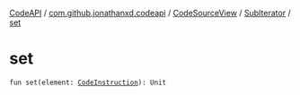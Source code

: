 [CodeAPI](../../../index.md) / [com.github.jonathanxd.codeapi](../../index.md) / [CodeSourceView](../index.md) / [SubIterator](index.md) / [set](.)

# set

`fun set(element: `[`CodeInstruction`](../../-code-instruction.md)`): Unit`